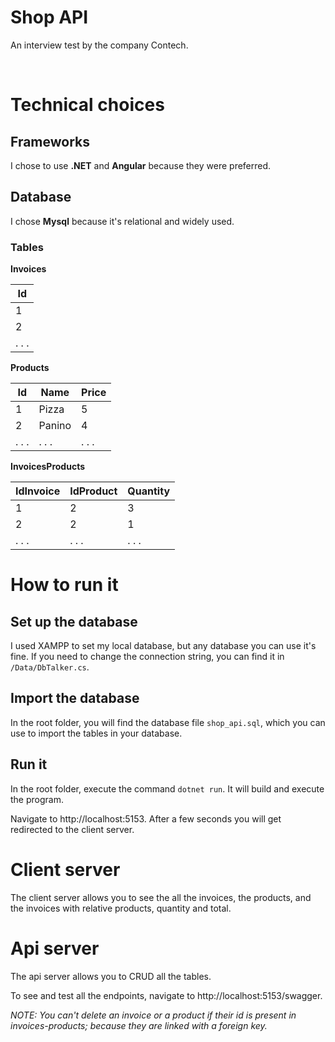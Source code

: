 
# Shop API

An interview test by the company Contech.

&nbsp;

# Technical choices

## Frameworks

I chose to use **.NET** and **Angular** because they were preferred.

## Database

I chose **Mysql** because it's relational and widely used.

### Tables

**Invoices**

| **Id** |
|--------|
| 1      |
| 2      |
| . . .  |

**Products**

| **Id** | **Name** | **Price** |
|--------|----------|-----------|
| 1      | Pizza    | 5         |
| 2      | Panino   | 4         |
| . . .  | . . .    | . . .     |

**InvoicesProducts**

| **IdInvoice** | **IdProduct** | **Quantity** |
|---------------|---------------|--------------|
| 1             | 2             | 3            |
| 2             | 2             | 1            |
| . . .         | . . .         | . . .        |

# How to run it

## Set up the database

I used XAMPP to set my local database, but any database you can use it's fine. If you need to change the connection string, you can find it in `/Data/DbTalker.cs`.

## Import the database

In the root folder, you will find the database file `shop_api.sql`, which you can use to import the tables in your database.

## Run it

In the root folder, execute the command `dotnet run`. It will build and execute the program.

Navigate to http://localhost:5153. After a few seconds you will get redirected to the client server.

# Client server

The client server allows you to see the all the invoices, the products, and the invoices with relative products, quantity and total.

# Api server

The api server allows you to CRUD all the tables.

To see and test all the endpoints, navigate to http://localhost:5153/swagger.

*NOTE: You can't delete an invoice or a product if their id is present in invoices-products; because they are linked with a foreign key.*